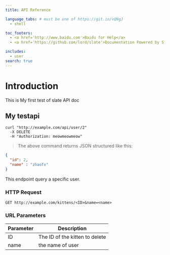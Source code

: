 ```yaml
---
title: API Reference

language_tabs: # must be one of https://git.io/vQNgJ
  - shell

toc_footers:
  - <a href='http://www.baidu.com'>Baidu for Help</a>
  - <a href='https://github.com/lord/slate'>Documentation Powered by Slate</a>

includes:
  - user
search: true
---
```


# Introduction
 This is My first test of slate API doc

## My testapi

```shell
curl "http://example.com/api/user/2"
  -X DELETE
  -H "Authorization: meowmeowmeow"
```

> The above command returns JSON structured like this:

```json
{
  "id": 2,
  "name" : "zhaofx"
}
```

This endpoint query a specific user.

### HTTP Request

`GET http://example.com/kittens/<ID>&name=<name>`

### URL Parameters

Parameter | Description
--------- | -----------
ID | The ID of the kitten to delete
name | the name of user

